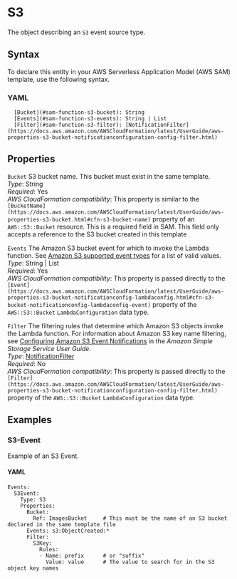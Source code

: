 # S3<a name="sam-property-function-s3"></a>

The object describing an `S3` event source type\.

## Syntax<a name="sam-property-function-s3-syntax"></a>

To declare this entity in your AWS Serverless Application Model \(AWS SAM\) template, use the following syntax\.

### YAML<a name="sam-property-function-s3-syntax.yaml"></a>

```
  [Bucket](#sam-function-s3-bucket): String
  [Events](#sam-function-s3-events): String | List
  [Filter](#sam-function-s3-filter): [NotificationFilter](https://docs.aws.amazon.com/AWSCloudFormation/latest/UserGuide/aws-properties-s3-bucket-notificationconfiguration-config-filter.html)
```

## Properties<a name="sam-property-function-s3-properties"></a>

 `Bucket`   <a name="sam-function-s3-bucket"></a>
S3 bucket name\. This bucket must exist in the same template\.  
*Type*: String  
*Required*: Yes  
*AWS CloudFormation compatibility*: This property is similar to the `[BucketName](https://docs.aws.amazon.com/AWSCloudFormation/latest/UserGuide/aws-properties-s3-bucket.html#cfn-s3-bucket-name)` property of an `AWS::S3::Bucket` resource\. This is a required field in SAM\. This field only accepts a reference to the S3 bucket created in this template

 `Events`   <a name="sam-function-s3-events"></a>
The Amazon S3 bucket event for which to invoke the Lambda function\. See [Amazon S3 supported event types](http://docs.aws.amazon.com/AmazonS3/latest/dev/NotificationHowTo.html#supported-notification-event-types) for a list of valid values\.  
*Type*: String \| List  
*Required*: Yes  
*AWS CloudFormation compatibility*: This property is passed directly to the `[Event](https://docs.aws.amazon.com/AWSCloudFormation/latest/UserGuide/aws-properties-s3-bucket-notificationconfig-lambdaconfig.html#cfn-s3-bucket-notificationconfig-lambdaconfig-event)` property of the `AWS::S3::Bucket` `LambdaConfiguration` data type\.

 `Filter`   <a name="sam-function-s3-filter"></a>
The filtering rules that determine which Amazon S3 objects invoke the Lambda function\. For information about Amazon S3 key name filtering, see [Configuring Amazon S3 Event Notifications](https://docs.aws.amazon.com/AmazonS3/latest/dev/NotificationHowTo.html) in the *Amazon Simple Storage Service User Guide*\.  
*Type*: [NotificationFilter](https://docs.aws.amazon.com/AWSCloudFormation/latest/UserGuide/aws-properties-s3-bucket-notificationconfiguration-config-filter.html)  
*Required*: No  
*AWS CloudFormation compatibility*: This property is passed directly to the `[Filter](https://docs.aws.amazon.com/AWSCloudFormation/latest/UserGuide/aws-properties-s3-bucket-notificationconfiguration-config-filter.html)` property of the `AWS::S3::Bucket` `LambdaConfiguration` data type\.

## Examples<a name="sam-property-function-s3--examples"></a>

### S3\-Event<a name="sam-property-function-s3--examples--s3-event"></a>

Example of an S3 Event\.

#### YAML<a name="sam-property-function-s3--examples--s3-event--yaml"></a>

```
Events:
  S3Event:
    Type: S3
    Properties:
      Bucket:
        Ref: ImagesBucket     # This must be the name of an S3 bucket declared in the same template file
      Events: s3:ObjectCreated:*
      Filter:
        S3Key:
          Rules:
          - Name: prefix      # or "suffix"
            Value: value      # The value to search for in the S3 object key names
```